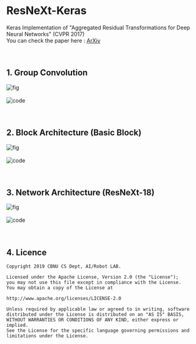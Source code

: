 # ResNeXt-Keras
Keras Implementation of "Aggregated Residual Transformations for Deep Neural Networks" (CVPR 2017) <br>
You can check the paper here : [ArXiv](https://arxiv.org/pdf/1611.05431.pdf)
<br><br><br>

## 1. Group Convolution

![fig](https://user-images.githubusercontent.com/38183241/66824032-6ae9b980-ef82-11e9-988b-4db471c7d913.png)
<br><br>
![code](https://user-images.githubusercontent.com/38183241/66823281-dfbbf400-ef80-11e9-96f3-9601ad991d27.png)
<br><br><br>

## 2. Block Architecture (Basic Block)

![fig](https://user-images.githubusercontent.com/38183241/66823637-9ddf7d80-ef81-11e9-8482-c6c45591e6a0.png)
<br><br>
![code](https://user-images.githubusercontent.com/38183241/66823958-41c92900-ef82-11e9-8f2a-21d9301868e6.png)
<br><br><br>

## 3. Network Architecture (ResNeXt-18)

![fig](https://user-images.githubusercontent.com/38183241/66823390-1db91800-ef81-11e9-87f2-f70e15ee81b9.png)
<br><br>
![code](https://user-images.githubusercontent.com/38183241/66823932-2827e180-ef82-11e9-9a37-e084f0c2a0f2.png)
<br><br><br>

## 4. Licence

    Copyright 2019 CBNU CS Dept, AI/Robot LAB.

    Licensed under the Apache License, Version 2.0 (the "License");
    you may not use this file except in compliance with the License.
    You may obtain a copy of the License at

    http://www.apache.org/licenses/LICENSE-2.0

    Unless required by applicable law or agreed to in writing, software
    distributed under the License is distributed on an "AS IS" BASIS,
    WITHOUT WARRANTIES OR CONDITIONS OF ANY KIND, either express or implied.
    See the License for the specific language governing permissions and
    limitations under the License.
